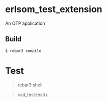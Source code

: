 erlsom_test_extension
=====

An OTP application

Build
-----

    $ rebar3 compile
# Test

> rebar3 shell

> xsd_test:test().

